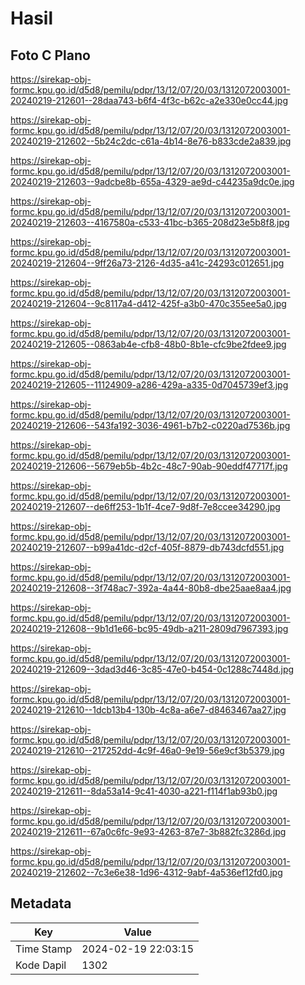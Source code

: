 # Hasil

## Foto C Plano

https://sirekap-obj-formc.kpu.go.id/d5d8/pemilu/pdpr/13/12/07/20/03/1312072003001-20240219-212601--28daa743-b6f4-4f3c-b62c-a2e330e0cc44.jpg

https://sirekap-obj-formc.kpu.go.id/d5d8/pemilu/pdpr/13/12/07/20/03/1312072003001-20240219-212602--5b24c2dc-c61a-4b14-8e76-b833cde2a839.jpg

https://sirekap-obj-formc.kpu.go.id/d5d8/pemilu/pdpr/13/12/07/20/03/1312072003001-20240219-212603--9adcbe8b-655a-4329-ae9d-c44235a9dc0e.jpg

https://sirekap-obj-formc.kpu.go.id/d5d8/pemilu/pdpr/13/12/07/20/03/1312072003001-20240219-212603--4167580a-c533-41bc-b365-208d23e5b8f8.jpg

https://sirekap-obj-formc.kpu.go.id/d5d8/pemilu/pdpr/13/12/07/20/03/1312072003001-20240219-212604--9ff26a73-2126-4d35-a41c-24293c012651.jpg

https://sirekap-obj-formc.kpu.go.id/d5d8/pemilu/pdpr/13/12/07/20/03/1312072003001-20240219-212604--9c8117a4-d412-425f-a3b0-470c355ee5a0.jpg

https://sirekap-obj-formc.kpu.go.id/d5d8/pemilu/pdpr/13/12/07/20/03/1312072003001-20240219-212605--0863ab4e-cfb8-48b0-8b1e-cfc9be2fdee9.jpg

https://sirekap-obj-formc.kpu.go.id/d5d8/pemilu/pdpr/13/12/07/20/03/1312072003001-20240219-212605--11124909-a286-429a-a335-0d7045739ef3.jpg

https://sirekap-obj-formc.kpu.go.id/d5d8/pemilu/pdpr/13/12/07/20/03/1312072003001-20240219-212606--543fa192-3036-4961-b7b2-c0220ad7536b.jpg

https://sirekap-obj-formc.kpu.go.id/d5d8/pemilu/pdpr/13/12/07/20/03/1312072003001-20240219-212606--5679eb5b-4b2c-48c7-90ab-90eddf47717f.jpg

https://sirekap-obj-formc.kpu.go.id/d5d8/pemilu/pdpr/13/12/07/20/03/1312072003001-20240219-212607--de6ff253-1b1f-4ce7-9d8f-7e8ccee34290.jpg

https://sirekap-obj-formc.kpu.go.id/d5d8/pemilu/pdpr/13/12/07/20/03/1312072003001-20240219-212607--b99a41dc-d2cf-405f-8879-db743dcfd551.jpg

https://sirekap-obj-formc.kpu.go.id/d5d8/pemilu/pdpr/13/12/07/20/03/1312072003001-20240219-212608--3f748ac7-392a-4a44-80b8-dbe25aae8aa4.jpg

https://sirekap-obj-formc.kpu.go.id/d5d8/pemilu/pdpr/13/12/07/20/03/1312072003001-20240219-212608--9b1d1e66-bc95-49db-a211-2809d7967393.jpg

https://sirekap-obj-formc.kpu.go.id/d5d8/pemilu/pdpr/13/12/07/20/03/1312072003001-20240219-212609--3dad3d46-3c85-47e0-b454-0c1288c7448d.jpg

https://sirekap-obj-formc.kpu.go.id/d5d8/pemilu/pdpr/13/12/07/20/03/1312072003001-20240219-212610--1dcb13b4-130b-4c8a-a6e7-d8463467aa27.jpg

https://sirekap-obj-formc.kpu.go.id/d5d8/pemilu/pdpr/13/12/07/20/03/1312072003001-20240219-212610--217252dd-4c9f-46a0-9e19-56e9cf3b5379.jpg

https://sirekap-obj-formc.kpu.go.id/d5d8/pemilu/pdpr/13/12/07/20/03/1312072003001-20240219-212611--8da53a14-9c41-4030-a221-f114f1ab93b0.jpg

https://sirekap-obj-formc.kpu.go.id/d5d8/pemilu/pdpr/13/12/07/20/03/1312072003001-20240219-212611--67a0c6fc-9e93-4263-87e7-3b882fc3286d.jpg

https://sirekap-obj-formc.kpu.go.id/d5d8/pemilu/pdpr/13/12/07/20/03/1312072003001-20240219-212602--7c3e6e38-1d96-4312-9abf-4a536ef12fd0.jpg


## Metadata

| Key        | Value               |
| ---------- | ------------------- |
| Time Stamp | 2024-02-19 22:03:15 |
| Kode Dapil | 1302                |



